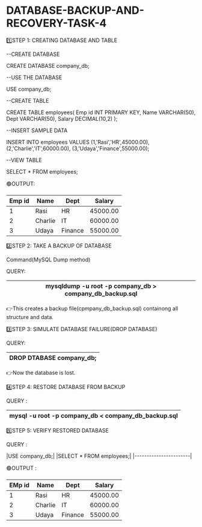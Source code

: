# DATABASE-BACKUP-AND-RECOVERY-TASK-4

1️⃣STEP 1: CREATING DATABASE AND TABLE

--CREATE DATABASE

CREATE DATABASE company_db;

--USE THE DATABASE

USE company_db;

--CREATE TABLE

CREATE TABLE employees(
   Emp id INT PRIMARY KEY,
   Name VARCHAR(50),
   Dept VARCHAR(50),
   Salary DECIMAL(10,2)
);

--INSERT SAMPLE DATA

INSERT INTO employees VALUES
(1,'Rasi','HR',45000.00),
(2,'Charlie','IT',60000.00),
(3,'Udaya','Finance',55000.00);

--VIEW TABLE

SELECT * FROM employees;


🟢OUTPUT:

|Emp id |Name   |Dept   |Salary   |
|-------|-------|-------|---------|
| 1     | Rasi  | HR    | 45000.00|
| 2     | Charlie| IT   | 60000.00|
| 3     | Udaya | Finance|55000.00|


2️⃣STEP 2: TAKE A BACKUP OF DATABASE

Command(MySQL Dump method)

QUERY:


|mysqldump -u root -p company_db > company_db_backup.sql|
|---------------------------------------------------------|

👉This creates a backup file(cpmpany_db_backup.sql) containong all structure and data.

3️⃣STEP 3: SIMULATE DATABASE FAILURE(DROP DATABASE)

QUERY:

|DROP DTABASE company_db;|
|-------------------------|

👉Now the database is lost.

4️⃣STEP 4: RESTORE DATABASE FROM BACKUP

QUERY :

|mysql -u root -p company_db < company_db_backup.sql|
|---------------------------------------------------|

5️⃣STEP 5: VERIFY RESTORED DATABASE

QUERY :

|USE company_db;|
|SELECT * FROM employees;|
|-----------------------|

🟢OUTPUT :

| EMp id| Name    | Dept    | Salary   |
|-------|---------|---------|----------|
| 1     | Rasi    | HR      | 45000.00 |
| 2     | Charlie | IT      | 60000.00 |
| 3     | Udaya   | Finance | 55000.00 |














































































